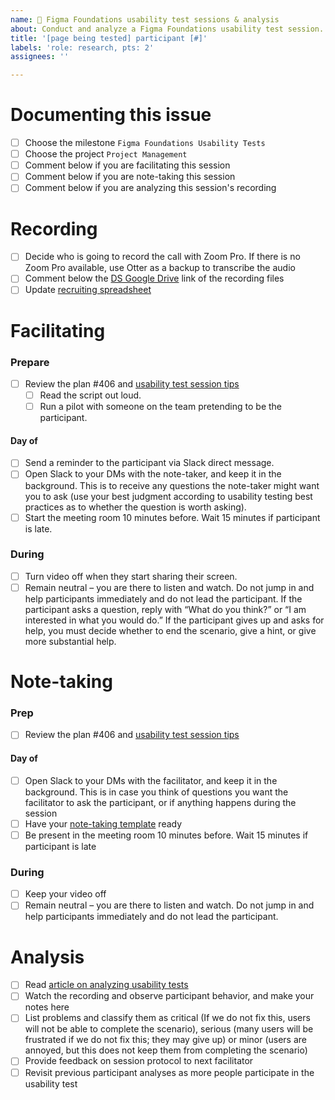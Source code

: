 ```yaml
---
name: 🧪 Figma Foundations usability test sessions & analysis
about: Conduct and analyze a Figma Foundations usability test session.
title: '[page being tested] participant [#]'
labels: 'role: research, pts: 2'
assignees: ''

---
```

# Documenting this issue
- [ ] Choose the milestone `Figma Foundations Usability Tests`
- [ ] Choose the project `Project Management`
- [ ] Comment below if you are facilitating this session
- [ ] Comment below if you are note-taking this session
- [ ] Comment below if you are analyzing this session's recording

# Recording
- [ ] Decide who is going to record the call with Zoom Pro. If there is no Zoom Pro available, use Otter as a backup to transcribe the audio
- [ ] Comment below the [DS Google Drive](https://drive.google.com/drive/folders/0ACLGQ8FFW2MCUk9PVA) link of the recording files
- [ ] Update [recruiting spreadsheet](https://docs.google.com/spreadsheets/d/1wrx3dQXbti8kHvRdQFHuarW34DVnj0LNBs5nr3HDfBg)

# Facilitating
### Prepare
- [ ] Review the plan #406 and [usability test session tips](https://www.usability.gov/how-to-and-tools/methods/usability-testing.html)
  - [ ] Read the script out loud. 
  - [ ] Run a pilot with someone on the team pretending to be the participant.

#### Day of
- [ ] Send a reminder to the participant via Slack direct message.
- [ ] Open Slack to your DMs with the note-taker, and keep it in the background. This is to receive any questions the note-taker might want you to ask (use your best judgment according to usability testing best practices as to whether the question is worth asking).
- [ ] Start the meeting room 10 minutes before. Wait 15 minutes if participant is late.

### During
- [ ] Turn video off when they start sharing their screen.
- [ ] Remain neutral – you are there to listen and watch. Do not jump in and help participants immediately and do not lead the participant. If the participant asks a question, reply with “What do you think?” or “I am interested in what you would do.” If the participant gives up and asks for help, you must decide whether to end the scenario, give a hint, or give more substantial help.

# Note-taking
### Prep
- [ ] Review the plan #406 and [usability test session tips](https://www.usability.gov/how-to-and-tools/methods/usability-testing.html)

#### Day of
- [ ] Open Slack to your DMs with the facilitator, and keep it in the background. This is in case you think of questions you want the facilitator to ask the participant, or if anything happens during the session
- [ ] Have your [note-taking template](https://docs.google.com/spreadsheets/d/1MGU7DhhZmj7pkX9RIv5e8JUfnu78EWPU) ready
- [ ] Be present in the meeting room 10 minutes before. Wait 15 minutes if participant is late

### During

- [ ] Keep your video off
- [ ] Remain neutral – you are there to listen and watch. Do not jump in and help participants immediately and do not lead the participant.

# Analysis

- [ ] Read [article on analyzing usability tests](https://www.usability.gov/how-to-and-tools/methods/reporting-usability-test-results.html)
- [ ] Watch the recording and observe participant behavior, and make your notes here
- [ ] List problems and classify them as critical (If we do not fix this, users will not be able to complete the scenario), serious (many users will be frustrated if we do not fix this; they may give up) or minor (users are annoyed, but this does not keep them from completing the scenario)
- [ ] Provide feedback on session protocol to next facilitator
- [ ] Revisit previous participant analyses as more people participate in the usability test
